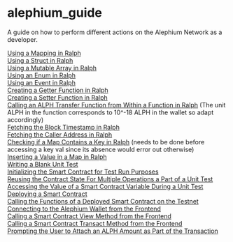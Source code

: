# alephium_guide
A guide on how to perform different actions on the Alephium Network as a developer.

[Using a Mapping in Ralph](https://github.com/harshnambiar/hello_alephium/blob/63acd1d5470ea518a79875bee8a30079f6118b05/contracts/hello.ral#L6)  
[Using a Struct in Ralph](https://github.com/harshnambiar/hello_alephium/blob/63acd1d5470ea518a79875bee8a30079f6118b05/contracts/hello.ral#L1)  
[Using a Mutable Array in Ralph](https://github.com/harshnambiar/hello_alephium/blob/63acd1d5470ea518a79875bee8a30079f6118b05/contracts/hello.ral#L36)  
[Using an Enum in Ralph](https://github.com/harshnambiar/hello_alephium/blob/63acd1d5470ea518a79875bee8a30079f6118b05/contracts/hello.ral#L12)  
[Using an Event in Ralph](https://github.com/harshnambiar/hello_alephium/blob/63acd1d5470ea518a79875bee8a30079f6118b05/contracts/hello.ral#L9)  
[Creating a Getter Function in Ralph](https://github.com/harshnambiar/hello_alephium/blob/63acd1d5470ea518a79875bee8a30079f6118b05/contracts/hello.ral#L20)  
[Creating a Setter Function in Ralph](https://github.com/harshnambiar/hello_alephium/blob/63acd1d5470ea518a79875bee8a30079f6118b05/contracts/hello.ral#L50)  
[Calling an ALPH Transfer Function from Within a Function in Ralph](https://github.com/harshnambiar/hello_alephium/blob/63acd1d5470ea518a79875bee8a30079f6118b05/contracts/hello.ral#L81) (The unit ALPH in the function corresponds to 10^-18 ALPH in the wallet so adapt accordingly)  
[Fetching the Block Timestamp in Ralph](https://github.com/harshnambiar/hello_alephium/blob/63acd1d5470ea518a79875bee8a30079f6118b05/contracts/hello.ral#L61)  
[Fetching the Caller Address in Ralph](https://github.com/harshnambiar/hello_alephium/blob/63acd1d5470ea518a79875bee8a30079f6118b05/contracts/hello.ral#L60)  
[Checking if a Map Contains a Key in Ralph](https://github.com/harshnambiar/hello_alephium/blob/63acd1d5470ea518a79875bee8a30079f6118b05/contracts/hello.ral#L59) (needs to be done before accessing a key val since its absence would error out otherwise)  
[Inserting a Value in a Map in Ralph](https://github.com/harshnambiar/hello_alephium/blob/63acd1d5470ea518a79875bee8a30079f6118b05/contracts/hello.ral#L63)  
[Writing a Blank Unit Test](https://github.com/harshnambiar/hello_alephium/blob/63acd1d5470ea518a79875bee8a30079f6118b05/test/hello.test.ts#L6)  
[Initializing the Smart Contract for Test Run Purposes](https://github.com/harshnambiar/hello_alephium/blob/63acd1d5470ea518a79875bee8a30079f6118b05/test/hello.test.ts#L16)  
[Reusing the Contract State For Multiple Operations a Part of a Unit Test](https://github.com/harshnambiar/hello_alephium/blob/63acd1d5470ea518a79875bee8a30079f6118b05/test/hello.test.ts#L36)  
[Accessing the Value of a Smart Contract Variable During a Unit Test](https://github.com/harshnambiar/hello_alephium/blob/63acd1d5470ea518a79875bee8a30079f6118b05/test/hello.test.ts#L69)  
[Deploying a Smart Contract](https://github.com/harshnambiar/hello_alephium/blob/63acd1d5470ea518a79875bee8a30079f6118b05/scripts/0_deploy_hello.ts#L7)  
[Calling the Functions of a Deployed Smart Contract on the Testnet](https://github.com/harshnambiar/hello_alephium/blob/63acd1d5470ea518a79875bee8a30079f6118b05/src/hello.ts#L7)  
[Connecting to the Alephium Wallet from the Frontend](https://github.com/harshnambiar/hello_alephium_frontend/blob/efe5923005a8688995b86c4746e306cc87764f8b/src/index.js#L7)  
[Calling a Smart Contract View Method from the Frontend](https://github.com/harshnambiar/hello_alephium_frontend/blob/efe5923005a8688995b86c4746e306cc87764f8b/src/index.js#L24)  
[Calling a Smart Contract Transact Method from the Frontend](https://github.com/harshnambiar/hello_alephium_frontend/blob/efe5923005a8688995b86c4746e306cc87764f8b/src/index.js#L37)  
[Prompting the User to Attach an ALPH Amount as Part of the Transaction](https://github.com/harshnambiar/hello_alephium_frontend/blob/efe5923005a8688995b86c4746e306cc87764f8b/src/index.js#L73)
